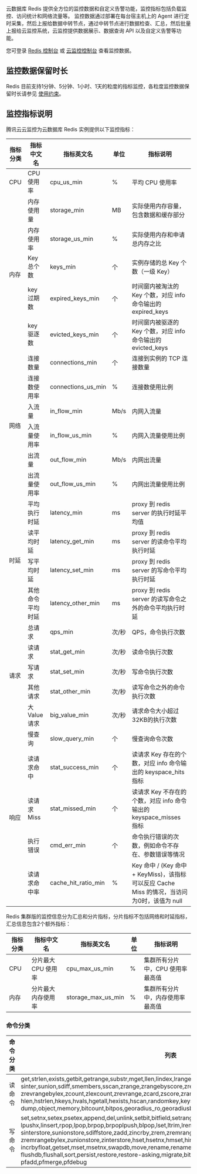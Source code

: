 云数据库 Redis 提供全方位的监控数据和自定义告警功能，监控指标包括负载监控、访问统计和网络流量等。
监控数据通过部署在每台宿主机上的 Agent 进行定时采集，然后上报给数据中转节点，通过中转节点进行数据检查、汇总，然后批量上报给云监控系统，云监控提供数据展示、数据查询 API 以及自定义告警等功能。

您可登录 [Redis 控制台](https://console.cloud.tencent.com/redis) 或 [云监控控制台](https://console.cloud.tencent.com/monitor/overview) 查看监控数据。

## 监控数据保留时长
Redis 目前支持1分钟、5分钟、1小时、1天的粒度的指标监控，各粒度监控数据保留时长请参见 [使用约束](https://intl.cloud.tencent.com/document/product/248/32803)。

## 监控指标说明
腾讯云云监控为云数据库 Redis 实例提供以下监控指标：

<table>
<thead>
<tr>
<th>指标分类</th>
<th>指标中文名</th>
<th>指标英文名</th>
<th>单位</th>
<th>指标说明</th>
</tr>
</thead>
<tbody><tr>
<td>CPU</td>
<td>CPU 使用率</td>
<td>cpu_us_min</td>
<td>%</td>
<td>平均 CPU 使用率</td>
</tr>
<tr>
<td  rowspan=5>内存</td>
<td>内存使用量</td>
<td>storage_min</td>
<td>MB</td>
<td>实际使用内存容量，包含数据和缓存部分</td>
</tr>
<tr>
<td>内存使用率</td>
<td>storage_us_min</td>
<td>%</td>
<td>实际使用内存和申请总内存之比</td>
</tr>
<tr>
<td>Key 总个数</td>
<td>keys_min</td>
<td>个</td>
<td>实例存储的总 Key 个数（一级 Key）</td>
</tr>
<tr>
<td>key 过期数</td>
<td>expired_keys_min</td>
<td>个</td>
<td>时间窗内被淘汰的 Key 个数，对应 info 命令输出的 expired_keys</td>
</tr>
<tr>
<td>key 驱逐数</td>
<td>evicted_keys_min</td>
<td>个</td>
<td>时间窗内被驱逐的 Key 个数，对应 info 命令输出的 evicted_keys</td>
</tr>
<tr>
<td  rowspan=6>网络</td>
<td>连接数量</td>
<td>connections_min</td>
<td>个</td>
<td>连接到实例的 TCP 连接数量</td>
</tr>
<tr>
<td>连接数使用率</td>
<td>connections_us_min</td>
<td>%</td>
<td>连接数使用比例</td>
</tr>
<tr>
<td>入流量</td>
<td>in_flow_min</td>
<td>Mb/s</td>
<td>内网入流量</td>
</tr>
<tr>
<td>入流量使用率</td>
<td>in_flow_us_min</td>
<td>%</td>
<td>内网入流量使用比例</td>
</tr>
<tr>
<td>出流量</td>
<td>out_flow_min</td>
<td>Mb/s</td>
<td>内网出流量</td>
</tr>
<tr>
<td>出流量使用率</td>
<td>out_flow_us_min</td>
<td>%</td>
<td>内网出流量使用比例</td>
</tr>
<tr>
<td  rowspan=4>时延</td>
<td>平均执行时延</td>
<td>latency_min</td>
<td>ms</td>
<td>proxy 到 redis server 的执行时延平均值</td>
</tr>
<tr>
<td>读平均时延</td>
<td>latency_get_min</td>
<td>ms</td>
<td>proxy 到 redis server 的读命令平均执行时延</td>
</tr>
<tr>
<td>写平均时延</td>
<td>latency_set_min</td>
<td>ms</td>
<td>proxy 到 redis server 的写命令平均执行时延</td>
</tr>
<tr>
<td>其他命令平均时延</td>
<td>latency_other_min</td>
<td>ms</td>
<td>proxy 到 redis server 的读写命令之外的命令平均执行时延</td>
</tr>
<tr>
<td  rowspan=5>请求</td>
<td>总请求</td>
<td>qps_min</td>
<td>次/秒</td>
<td>QPS，命令执行次数</td>
</tr>
<tr>
<td>读请求</td>
<td>stat_get_min</td>
<td>次/秒</td>
<td>读命令执行次数</td>
</tr>
<tr>
<td>写请求</td>
<td>stat_set_min</td>
<td>次/秒</td>
<td>写命令执行次数</td>
</tr>
<tr>
<td>其他请求</td>
<td>stat_other_min</td>
<td>次/秒</td>
<td>读写命令之外的命令执行次数</td>
</tr>
<tr>
<td>大 Value 请求</td>
<td>big_value_min</td>
<td>次/秒</td>
<td>请求命令大小超过32KB的执行次数</td>
</tr>
<tr>
<td  rowspan=5>响应</td>
<td>慢查询</td>
<td>slow_query_min</td>
<td>个</td>
<td>慢查询命令次数</td>
</tr>
<tr>
<td>读请求命中</td>
<td>stat_success_min</td>
<td>个</td>
<td>读请求 Key 存在的个数，对应 info 命令输出的 keyspace_hits 指标</td>
</tr>
<tr>
<td>读请求Miss</td>
<td>stat_missed_min</td>
<td>个</td>
<td>读请求 Key 不存在的个数，对应 info 命令输出的 keyspace_misses 指标</td>
</tr>
<tr>
<td>执行错误</td>
<td>cmd_err_min</td>
<td>个</td>
<td>命令执行错误的次数，例如命令不存在、参数错误等情况</td>
</tr>
<tr>
<td>读请求命中率</td>
<td>cache_hit_ratio_min</td>
<td>%</td>
<td>Key 命中 / (Key 命中 + KeyMiss)，该指标可以反应 Cache Miss 的情况，当访问为0时，该值为 null</td>
</tr>
</tbody></table>


Redis 集群版的监控信息分为汇总和分片指标，分片指标不包括网络和时延指标，汇总信息包含2个额外指标：

|指标分类| 指标中文名 | 指标英文名 | 单位 |指标说明|
|---------|---------|---------|---------|---------|
|CPU|分片最大 CPU 使用率|cpu_max_us_min|%|集群所有分片中，CPU 使用率最高值|
|内存|分片最大内存使用率|storage_max_us_min|%|集群所有分片中，内存使用率最高值|


### 命令分类

| 命令分类 | 列表 |
|---------|---------|
| 读命令 | get,strlen,exists,getbit,getrange,substr,mget,llen,lindex,lrange,sismember,scard,srandmember,<br>sinter,sunion,sdiff,smembers,sscan,zrange,zrangebyscore,zrevrangebyscore,zrangebylex,<br>zrevrangebylex,zcount,zlexcount,zrevrange,zcard,zscore,zrank,zrevrank,zscan,hget,hmget,<br>hlen,hstrlen,hkeys,hvals,hgetall,hexists,hscan,randomkey,keys,scan,dbsize,type,ttl,touch,pttl,<br>dump,object,memory,bitcount,bitpos,georadius_ro,georadiusbymember_ro,geohash,geopos,geodist,pfcount |
| 写命令 | set,setnx,setex,psetex,append,del,unlink,setbit,bitfield,setrange,incr,decr,rpush,lpush,rpushx,<br>lpushx,linsert,rpop,lpop,brpop,brpoplpush,blpop,lset,ltrim,lrem,rpoplpush,sadd,srem,smove,spop,<br>sinterstore,sunionstore,sdiffstore,zadd,zincrby,zrem,zremrangebyscore,zremrangebyrank,<br>zremrangebylex,zunionstore,zinterstore,hset,hsetnx,hmset,hincrby,hincrbyfloat,hdel,incrby,decrby,<br>incrbyfloat,getset,mset,msetnx,swapdb,move,rename,renamenx,expire,expireat,pexpire,pexpireat,<br>flushdb,flushall,sort,persist,restore,restore-asking,migrate,bitop,geoadd,georadius,georadiusbymember,<br>pfadd,pfmerge,pfdebug |


